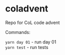 # coladvent

Repo for CoL code advent

Commands:

`yarn day 01` - run day 01  
`yarn test` - run tests
